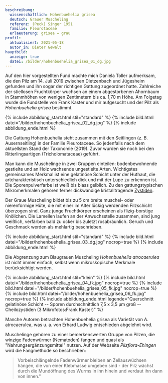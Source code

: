 ```yaml
---
beschreibung:
  wissenschaftlich: Hohenbuehelia grisea
  deutsch: Grauer Muscheling
  referenz: (Peck) Singer 1951
  familie: Pleurotaceae
  erlaeuterung: grisea = grau
profil:
  aktualisiert: 2021-05-18
  autor_in: Dieter Gewalt
hauptbild:
  anzeige: true
  datei: /bilder/hohenbuehelia_grisea_01_dg.jpg
---
```

Auf den hier vorgestellten Fund machte mich Daniela Toller aufmerksam, die den Pilz am 14. Juli 2019 zwischen Dietzenbach und Jügesheim gefunden und ihn sogar der richtigen Gattung zugeordnet hatte. Zahlreiche der stiellosen Fruchtkörper wuchsen an einem abgestorbenen Ahornbaum in Stammhöhen von wenigen Zentimetern bis ca. 1,70 m Höhe. Am Folgetag wurde die Fundstelle von Frank Kaster und mir aufgesucht und der Pilz als *Hohenbuehelia grisea* bestimmt.

{% include abbildung_start.html stil="standard" %}
{% include bild.html datei="/bilder/hohenbuehelia_grisea_02_dg.jpg" %}
{% include abbildung_ende.html %}

Die Gattung Hohenbuehelia steht zusammen mit den Seitlingen (z. B. Ausernseitling) in der Familie Pleurotaceae. So jedenfalls nach dem aktuellsten Stand der Taxonomie (2019). Zuvor wurden sie noch bei den Ritterlingsartigen (Tricholomataceae) geführt.

Man kann die Muschelinge in zwei Gruppen einteilen: bodenbewohnende gestielte und an Holz wachsende ungestielte Arten. Wichtigstes gemeinsames Merkmal ist eine gelatinöse Schicht unter der Huthaut, die artcharakteristisch unterschiedlich dick und mit der Lupe zu erkennen ist. Die Sporenpulverfarbe ist weiß bis blass gelblich. Zu den gattungstypischen Mikromerkmalen gehören ferner dickwandige kristalltragende [Zystiden](Zystiden "Glossar").

Der Graue Muscheling bildet bis zu 5 cm breite muschel- oder nierenförmige Hüte, die mit einer im Alter lückig werdenden Filzschicht überzogen sind. Ganz junge Fruchtkörper erscheinen als flizig-borstige Knöllchen. Die Lamellen laufen an der Anwuchsstelle zusammen, sind jung weißlich, verfärben bald zu ocker bis zuletzt rosabräunlich. Geruch und Geschmack werden als mehlartig beschrieben.

{% include abbildung_start.html stil="standard" %}
{% include bild.html datei="/bilder/hohenbuehelia_grisea_03_dg.jpg" nocrop=true %}
{% include abbildung_ende.html %}

Die Abgrenzung zum Blaugrauen Muscheling *Hohenbuehelia atrocaerulea* ist nicht immer einfach, selbst wenn mikroskopische Merkmale berücksichtigt werden.

{% include abbildung_start.html stil="klein" %}
{% include bild.html datei="/bilder/hohenbuehelia_grisea_04_fk.jpg" nocrop=true %}
{% include bild.html datei="/bilder/hohenbuehelia_grisea_05_fk.jpg" nocrop=true %}
{% include bild.html datei="/bilder/hohenbuehelia_grisea_06_fk.jpg" nocrop=true %}
{% include abbildung_ende.html legende="Querschnitt gelatinöse Schicht -- Sporen durchschnittlich 7,5 x 3,5 µm groß -- Cheilozystiden (3 Mikrofotos:Frank Kaster)" %}

Manche Autoren betrachten Hohenbuehelia grisea als Varietät von A. atrocaerulea, was u. a. von Erhard Ludwig entschieden abgelehnt wird. 

Muschelinge gehören zu einer bemerkenswerten Gruppe von Pilzen, die winzige Fadenwürmer (Nematoden) fangen und quasi als "Nahrungsergänzungsmittel" nutzen. Auf der Webseite *Pilzflora-Ehingen* wird die Fangmethode so beschrieben:

> Vorbeischlängelnde Fadenwürmer bleiben an Zellauswüchsen hängen, die von einer Klebmasse umgeben sind - der Pilz wächst durch die Mundöffnung des Wurms in ihn hinein und verdaut ihn dann von innen."